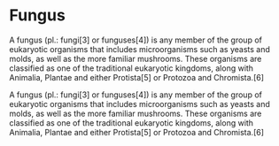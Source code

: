 # Fungus

A fungus (pl.: fungi[3] or funguses[4]) is any member of the group of eukaryotic organisms that includes microorganisms such as yeasts and molds, as well as the more familiar mushrooms. These organisms are classified as one of the traditional eukaryotic kingdoms, along with Animalia, Plantae and either Protista[5] or Protozoa and Chromista.[6]

 
A fungus (pl.: fungi[3] or funguses[4]) is any member of the group of eukaryotic organisms that includes microorganisms such as yeasts and molds, as well as the more familiar mushrooms. These organisms are classified as one of the traditional eukaryotic kingdoms, along with Animalia, Plantae and either Protista[5] or Protozoa and Chromista.[6]
 